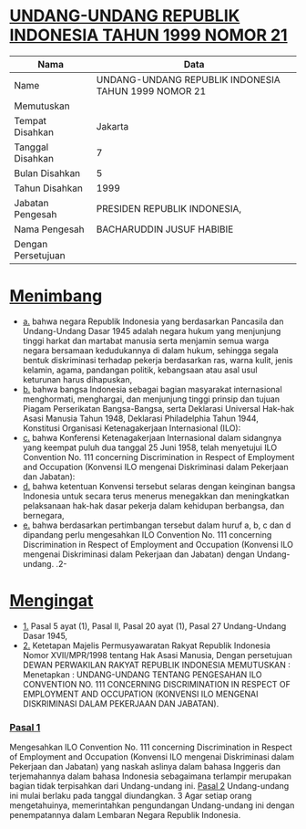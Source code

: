 # [UNDANG-UNDANG REPUBLIK INDONESIA TAHUN 1999 NOMOR 21](http://example.org/legal/document/uu/1999/21)

| Nama | Data |
| ------ | ----- |
|Name|UNDANG-UNDANG REPUBLIK INDONESIA TAHUN 1999 NOMOR 21|
|Memutuskan||
|Tempat Disahkan|Jakarta|
|Tanggal Disahkan|7|
|Bulan Disahkan|5|
|Tahun Disahkan|1999|
|Jabatan Pengesah|PRESIDEN REPUBLIK INDONESIA,|
|Nama Pengesah|BACHARUDDIN JUSUF HABIBIE|
|Dengan Persetujuan||
# [Menimbang](http://example.org/legal/document/uu/1999/21/menimbang)

* [a.](http://example.org/legal/document/uu/1999/21/menimbang/point/a) bahwa negara Republik Indonesia yang berdasarkan Pancasila dan Undang-Undang Dasar 1945 adalah negara hukum yang menjunjung tinggi harkat dan martabat manusia serta menjamin semua warga negara bersamaan kedudukannya di dalam hukum, sehingga segala bentuk diskriminasi terhadap pekerja berdasarkan ras, warna kulit, jenis kelamin, agama, pandangan politik, kebangsaan atau asal usul keturunan harus dihapuskan,
* [b.](http://example.org/legal/document/uu/1999/21/menimbang/point/b) bahwa bangsa Indonesia sebagai bagian masyarakat internasional menghormati, menghargai, dan menjunjung tinggi prinsip dan tujuan Piagam Perserikatan Bangsa-Bangsa, serta Deklarasi Universal Hak-hak Asasi Manusia Tahun 1948, Deklarasi Philadelphia Tahun 1944, Konstitusi Organisasi Ketenagakerjaan Internasional (ILO):
* [c.](http://example.org/legal/document/uu/1999/21/menimbang/point/c) bahwa Konferensi Ketenagakerjaan Internasional dalam sidangnya yang keempat puluh dua tanggal 25 Juni 1958, telah menyetujui ILO Convention No. 111 concerning Discrimination in Respect of Employment and Occupation (Konvensi ILO mengenai Diskriminasi dalam Pekerjaan dan Jabatan):
* [d.](http://example.org/legal/document/uu/1999/21/menimbang/point/d) bahwa ketentuan Konvensi tersebut selaras dengan keinginan bangsa Indonesia untuk secara terus menerus menegakkan dan meningkatkan pelaksanaan hak-hak dasar pekerja dalam kehidupan berbangsa, dan bernegara,
* [e.](http://example.org/legal/document/uu/1999/21/menimbang/point/e) bahwa berdasarkan pertimbangan tersebut dalam huruf a, b, c dan d dipandang perlu mengesahkan ILO Convention No. 111 concerning Discrimination in Respect of Employment and Occupation (Konvensi ILO mengenai Diskriminasi dalam Pekerjaan dan Jabatan) dengan Undang-undang. .2-
# [Mengingat](http://example.org/legal/document/uu/1999/21/mengingat)

* [1.](http://example.org/legal/document/uu/1999/21/mengingat/point/0001) Pasal 5 ayat (1), Pasal Il, Pasal 20 ayat (1), Pasal 27 Undang-Undang Dasar 1945,
* [2.](http://example.org/legal/document/uu/1999/21/mengingat/point/0002) Ketetapan Majelis Permusyawaratan Rakyat Republik Indonesia Nomor XVII/MPR/1998 tentang Hak Asasi Manusia, Dengan persetujuan DEWAN PERWAKILAN RAKYAT REPUBLIK INDONESIA MEMUTUSKAN : Menetapkan : UNDANG-UNDANG TENTANG PENGESAHAN ILO CONVENTION NO. 111 CONCERNING DISCRIMINATION IN RESPECT OF EMPLOYMENT AND OCCUPATION (KONVENSI ILO MENGENAI DISKRIMINASI DALAM PEKERJAAN DAN JABATAN).

### [Pasal 1](http://example.org/legal/document/uu/1999/21/pasal/0001)
Mengesahkan ILO Convention No. 111 concerning Discrimination in Respect of Employment and Occupation (Konvensi ILO mengenai Diskriminasi dalam Pekerjaan dan Jabatan) yang naskah aslinya dalam bahasa Inggeris dan terjemahannya dalam bahasa Indonesia sebagaimana terlampir merupakan bagian tidak terpisahkan dari Undang-undang ini. [Pasal 2](http://example.org/legal/document/uu/1999/21/pasal/0002) Undang-undang ini mulai berlaku pada tanggal diundangkan. 3 Agar setiap orang mengetahuinya, memerintahkan pengundangan Undang-undang ini dengan penempatannya dalam Lembaran Negara Republik Indonesia.

